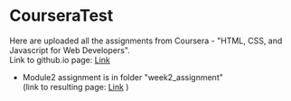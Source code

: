 # CourseraTest
Here are uploaded all the assignments from Coursera - "HTML, CSS, and Javascript for Web Developers". <br>
Link to github.io page: [Link](https://gaiamarangon.github.io/CourseraTest/)
- Module2 assignment is in folder "week2_assignment" <br>
  (link to resulting page: [Link](https://gaiamarangon.github.io/CourseraTest/week2_assignment/) )
